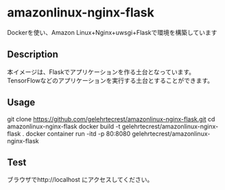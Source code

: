 amazonlinux-nginx-flask
====

Dockerを使い、Amazon Linux+Nginx+uwsgi+Flaskで環境を構築しています

## Description
本イメージは、Flaskでアプリケーションを作る土台となっています。
TensorFlowなどのアプリケーションを実行する土台とすることができます。

## Usage
git clone https://github.com/gelehrtecrest/amazonlinux-nginx-flask.git
cd amazonlinux-nginx-flask
docker build -t gelehrtecrest/amazonlinux-nginx-flask .
docker container run -itd -p 80:8080 gelehrtecrest/amazonlinux-nginx-flask

## Test
ブラウザでhttp://localhost にアクセスしてください。
